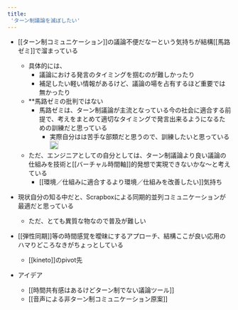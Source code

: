 ```yaml
---
title:
 'ターン制議論を滅ぼしたい'
---
```


- [[ターン制コミュニケーション]]の議論不便だなーという気持ちが結構[[馬路ゼミ]]で溜まっている
    - 具体的には、
        - 議論における発言のタイミングを掴むのが難しかったり
        - 補足したい軽い情報があるけど、議論の場を占有するほど重要では無かったり
    - **馬路ゼミの批判ではない
        - 馬路ゼミは、ターン制議論が主流となっている今の社会に適合する前提で、考えをまとめて適切なタイミングで発言出来るようになるための訓練だと思っている
            - 実際自分はは苦手な部類だと思うので、訓練したいと思っている<img src='https://scrapbox.io/api/pages/blu3mo-public/blu3mo/icon' alt='blu3mo.icon' height="19.5"/>
    - ただ、エンジニアとしての自分としては、ターン制議論より良い議論の仕組みを技術と[[バーチャル時間軸]]的発想で実現できないかな〜と考えている
        - [[環境／仕組みに適合するより環境／仕組みを改善したい]]気持ち

- 現状自分の知る中だと、Scrapboxによる同期的並列コミュニケーションが最適だと思っている
    - ただ、とても異質な物なので普及が難しい

- [[弾性同期]]等の時間感覚を曖昧にするアプローチ、結構ここが良い応用のハマりどころなきがちょっとしている
    - [[kineto]]のpivot先

- アイデア
    - [[時間共有感はあるけどターン制でない議論ツール]]
    - [[音声による非ターン制コミュニケーション原案]]